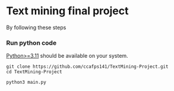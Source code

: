 # Text mining final project

By following these steps
### Run python code
[Python>=3.11](https://www.python.org/) should be available on your system.

```console
git clone https://github.com/ccafps141/TextMining-Project.git
cd TextMining-Project
```

```console
python3 main.py
```

